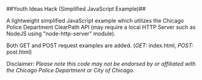 ##Youth Ideas Hack (Simplified JavaScript Example)##

A lightweight simplified JavaScript example which utilizes the Chicago Police Department ClearPath API (may require a local HTTP Server such as NodeJS using "node-http-server" module).

Both GET and POST request examples are added. (*GET:* index.html, *POST:* post.html)

Disclaimer:
_Please note this code may not be endorsed by or affiliated with the Chicago Police Department or City of Chicago._
